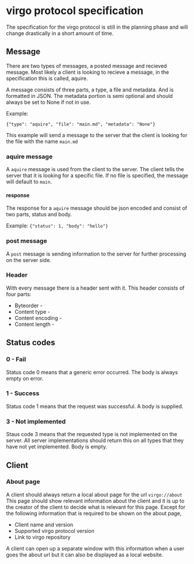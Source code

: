 # virgo protocol specification
The specification for the virgo protocol is still in the planning phase and will change drastically in a short amount of time.

## Message
There are two types of messages, a posted message and recieved message.
Most likely a client is looking to recieve a message, in the specification this is called, aquire.

A message consists of three parts, a type, a file and metadata. And is formatted in JSON.
The metadata portion is semi optional and should always be set to None if not in use.

Example: 

`{"type": "aquire", "file": "main.md", "metadata": "None"}`

This example will send a message to the server that the client is looking for the file with the name `main.md`


### aquire message
A `aquire` message is used from the client to the server. The client tells the server that it is looking for a specific file.
If no file is specified, the message will default to `main`.
#### response
The response for a `aquire` message should be json encoded and consist of two parts, status and body.

Example: 
`{"status": 1, "body": "hello"}`

### post message
A `post` message is sending information to the server for further processing on the server side.

### Header
With every message there is a header sent with it. This header consists of four parts:
* Byteorder -
* Content type - 
* Content encoding - 
* Content length -

## Status codes
### 0 - Fail
Status code 0 means that a generic error occurred. The body is always empty on error.
### 1 - Success
Status code 1 means that the request was successful. A body is supplied. 
### 3 - Not implemented
Staus code 3 means that the requested type is not implemented on the server.
All server implementations should return this on all types that they have not yet implemented. Body is empty.


## Client
### About page
A client should always return a local about page for the url `virgo://about`  
This page should show relevant information about the client and it is up to the creator of the client to decide what is relevant for this page. 
Except for the following information that is required to be shown on the about page,
* Client name and version
* Supported virgo protocol version
* Link to virgo repository

A client can open up a separate window with this information when a user goes the about url but it can also be displayed as a local website.
 
